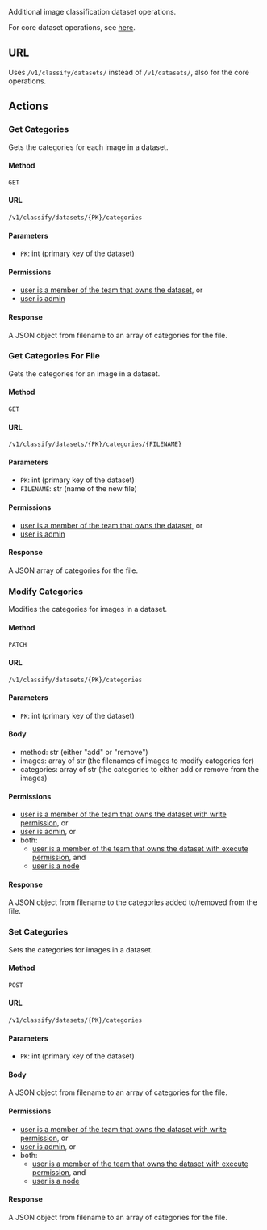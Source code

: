 Additional image classification dataset operations.

For core dataset operations, see [here](datasets.md).

## URL

Uses `/v1/classify/datasets/` instead of `/v1/datasets/`, 
also for the core operations.

## Actions

### Get Categories

Gets the categories for each image in a dataset.

#### Method

`GET`

#### URL

`/v1/classify/datasets/{PK}/categories`

#### Parameters

  * `PK`: int (primary key of the dataset)

#### Permissions

  * [user is a member of the team that owns the dataset](permissions.md#ismember), or
  * [user is admin](permissions.md#isadminuser)
  
#### Response

  A JSON object from filename to an array of categories for the file.
  

### Get Categories For File

Gets the categories for an image in a dataset.

#### Method

`GET`

#### URL

`/v1/classify/datasets/{PK}/categories/{FILENAME}`

#### Parameters

  * `PK`: int (primary key of the dataset)
  * `FILENAME`: str (name of the new file)

#### Permissions

  * [user is a member of the team that owns the dataset](permissions.md#ismember), or
  * [user is admin](permissions.md#isadminuser)
  
#### Response

  A JSON array of categories for the file.
  

### Modify Categories

Modifies the categories for images in a dataset.

#### Method

`PATCH`

#### URL

`/v1/classify/datasets/{PK}/categories`

#### Parameters

  * `PK`: int (primary key of the dataset)

#### Body

  * method: str (either "add" or "remove")
  * images: array of str (the filenames of images to modify categories for)
  * categories: array of str (the categories to either add or remove from the images)

#### Permissions

  * [user is a member of the team that owns the dataset with write permission](permissions.md#memberhaswritepermission), or
  * [user is admin](permissions.md#isadminuser), or
  * both:
    * [user is a member of the team that owns the dataset with execute permission](permissions.md#memberhasexecutepermission), and
    * [user is a node](permissions.md#isnode)
  
#### Response

  A JSON object from filename to the categories added to/removed from the file.


### Set Categories

Sets the categories for images in a dataset.

#### Method

`POST`

#### URL

`/v1/classify/datasets/{PK}/categories`

#### Parameters

  * `PK`: int (primary key of the dataset)

#### Body

  A JSON object from filename to an array of categories for the file.

#### Permissions

  * [user is a member of the team that owns the dataset with write permission](permissions.md#memberhaswritepermission), or
  * [user is admin](permissions.md#isadminuser), or
  * both:
    * [user is a member of the team that owns the dataset with execute permission](permissions.md#memberhasexecutepermission), and
    * [user is a node](permissions.md#isnode)
  
#### Response

  A JSON object from filename to an array of categories for the file.

  
